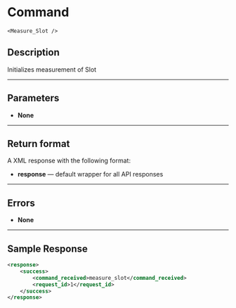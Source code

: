 # Command

    <Measure_Slot />

## Description

Initializes measurement of Slot

***

## Parameters
- **None**

***

## Return format
A XML response with the following format:

- **response** — default wrapper for all API responses

***

## Errors
- **None**
 
***

## Sample Response
```xml
<response>
	<success>
		<command_received>measure_slot</command_received>
		<request_id>1</request_id>
	</success>
</response>
```
